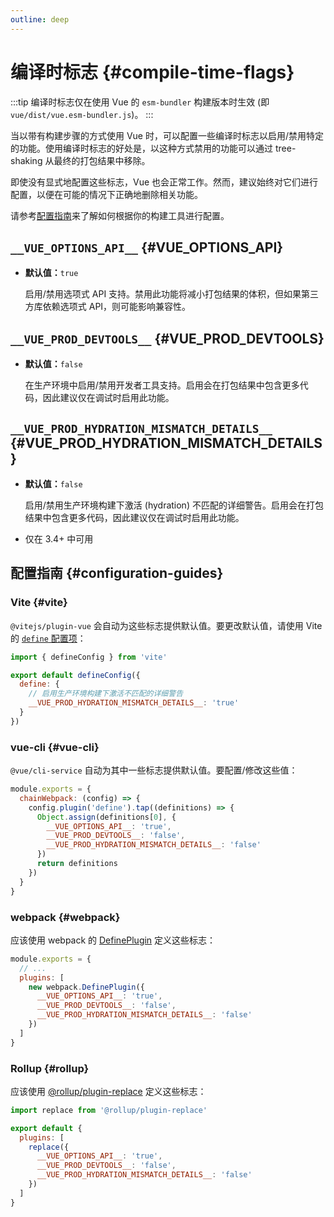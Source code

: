 ```yaml
---
outline: deep
---
```


# 编译时标志 {#compile-time-flags}

:::tip
编译时标志仅在使用 Vue 的 `esm-bundler` 构建版本时生效 (即 `vue/dist/vue.esm-bundler.js`)。
:::

当以带有构建步骤的方式使用 Vue 时，可以配置一些编译时标志以启用/禁用特定的功能。使用编译时标志的好处是，以这种方式禁用的功能可以通过 tree-shaking 从最终的打包结果中移除。

即使没有显式地配置这些标志，Vue 也会正常工作。然而，建议始终对它们进行配置，以便在可能的情况下正确地删除相关功能。

请参考[配置指南](#configuration-guides)来了解如何根据你的构建工具进行配置。

## `__VUE_OPTIONS_API__` {#VUE_OPTIONS_API}

- **默认值：**`true`

  启用/禁用选项式 API 支持。禁用此功能将减小打包结果的体积，但如果第三方库依赖选项式 API，则可能影响兼容性。

## `__VUE_PROD_DEVTOOLS__` {#VUE_PROD_DEVTOOLS}

- **默认值：**`false`

  在生产环境中启用/禁用开发者工具支持。启用会在打包结果中包含更多代码，因此建议仅在调试时启用此功能。

## `__VUE_PROD_HYDRATION_MISMATCH_DETAILS__` {#VUE_PROD_HYDRATION_MISMATCH_DETAILS}

- **默认值：**`false`

  启用/禁用生产环境构建下激活 (hydration) 不匹配的详细警告。启用会在打包结果中包含更多代码，因此建议仅在调试时启用此功能。

- 仅在 3.4+ 中可用

## 配置指南 {#configuration-guides}

### Vite {#vite}

`@vitejs/plugin-vue` 会自动为这些标志提供默认值。要更改默认值，请使用 Vite 的 [`define` 配置项](https://vitejs.dev/config/shared-options.html#define)：

```js [vite.config.js]
import { defineConfig } from 'vite'

export default defineConfig({
  define: {
    // 启用生产环境构建下激活不匹配的详细警告
    __VUE_PROD_HYDRATION_MISMATCH_DETAILS__: 'true'
  }
})
```

### vue-cli {#vue-cli}

`@vue/cli-service` 自动为其中一些标志提供默认值。要配置/修改这些值：

```js [vue.config.js]
module.exports = {
  chainWebpack: (config) => {
    config.plugin('define').tap((definitions) => {
      Object.assign(definitions[0], {
        __VUE_OPTIONS_API__: 'true',
        __VUE_PROD_DEVTOOLS__: 'false',
        __VUE_PROD_HYDRATION_MISMATCH_DETAILS__: 'false'
      })
      return definitions
    })
  }
}
```

### webpack {#webpack}

应该使用 webpack 的 [DefinePlugin](https://webpack.js.org/plugins/define-plugin/) 定义这些标志：

```js [webpack.config.js]
module.exports = {
  // ...
  plugins: [
    new webpack.DefinePlugin({
      __VUE_OPTIONS_API__: 'true',
      __VUE_PROD_DEVTOOLS__: 'false',
      __VUE_PROD_HYDRATION_MISMATCH_DETAILS__: 'false'
    })
  ]
}
```

### Rollup {#rollup}

应该使用 [@rollup/plugin-replace](https://github.com/rollup/plugins/tree/master/packages/replace) 定义这些标志：

```js [rollup.config.js]
import replace from '@rollup/plugin-replace'

export default {
  plugins: [
    replace({
      __VUE_OPTIONS_API__: 'true',
      __VUE_PROD_DEVTOOLS__: 'false',
      __VUE_PROD_HYDRATION_MISMATCH_DETAILS__: 'false'
    })
  ]
}
```
